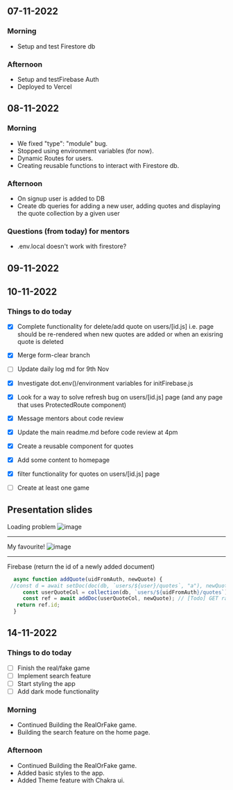 ## 07-11-2022

### Morning

- Setup and test Firestore db

### Afternoon

- Setup and testFirebase Auth
- Deployed to Vercel

## 08-11-2022

### Morning

- We fixed "type": "module" bug.
- Stopped using environment variables (for now).
- Dynamic Routes for users.
- Creating reusable functions to interact with Firestore db.

### Afternoon

- On signup user is added to DB
- Create db queries for adding a new user, adding quotes and displaying the quote collection by a given user

### Questions (from today) for mentors

- .env.local doesn't work with firestore?

## 09-11-2022

## 10-11-2022

### Things to do today

- [x] Complete functionality for delete/add quote on users/[id.js] i.e. page should be re-rendered when new quotes are added or when an exisring quote is deleted
- [x] Merge form-clear branch
- [ ] Update daily log md for 9th Nov
- [x] Investigate dot.env()/environment variables for initFirebase.js
- [x] Look for a way to solve refresh bug on users/[id.js] page (and any page that uses ProtectedRoute component)
- [x] Message mentors about code review
- [x] Update the main readme.md before code review at 4pm
- [x] Create a reusable component for quotes
- [x] Add some content to homepage
- [x] filter functionality for quotes on users/[id.js] page
- [ ] Create at least one game


## Presentation slides
Loading problem
![image](https://user-images.githubusercontent.com/99407460/201329217-cfc1df40-78be-468a-96a5-e55304724db8.png)

---
My favourite!
![image](https://user-images.githubusercontent.com/99407460/201336886-dd89ecea-8d15-43f5-bf5d-cc00d31c4005.png)


---

Firebase (return the id of a newly added document)

``` javascript
  async function addQuote(uidFromAuth, newQuote) {
 //const d = await setDoc(doc(db, `users/${user}/quotes`, "a"), newQuote); // Adds doc named "a" with given quote
     const userQuoteCol = collection(db, `users/${uidFromAuth}/quotes`);
     const ref = await addDoc(userQuoteCol, newQuote); // [Todo] GET random ID?
   return ref.id;
  }
```





## 14-11-2022

### Things to do today

- [ ] Finish the real/fake game
- [ ] Implement search feature
- [ ] Start styling the app
- [ ] Add dark mode functionality

### Morning

- Continued Building the RealOrFake game.
- Building the search feature on the home page.

### Afternoon 
- Continued Building the RealOrFake game.
- Added basic styles to the app.
- Added Theme feature with Chakra ui.



